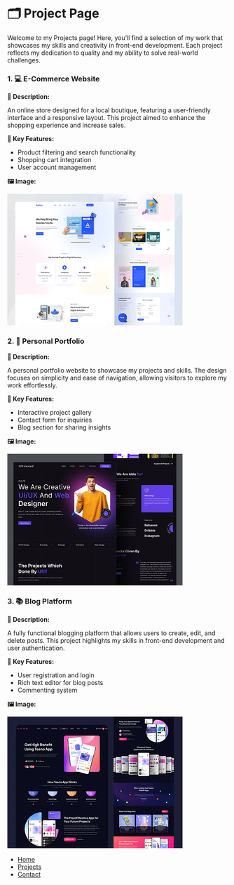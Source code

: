 # 🗂️ Project Page

Welcome to my Projects page! Here, you’ll find a selection of my work that showcases my skills and creativity in front-end development. Each project reflects my dedication to quality and my ability to solve real-world challenges.

### 1. 💻 E-Commerce Website

**📜 Description:**

An online store designed for a local boutique, featuring a user-friendly interface and a responsive layout. This project aimed to enhance the shopping experience and increase sales.

**🔑 Key Features:**

- Product filtering and search functionality
- Shopping cart integration
- User account management

**🖼️ Image:**

![Project1](images/project-1.png)

### 2. 📁 Personal Portfolio

**📜 Description:**

A personal portfolio website to showcase my projects and skills. The design focuses on simplicity and ease of navigation, allowing visitors to explore my work effortlessly.

**🔑 Key Features:**

- Interactive project gallery
- Contact form for inquiries
- Blog section for sharing insights

**🖼️ Image:**

![Project2](images/project-2.jpg)

### 3. 📚 Blog Platform 

**📜 Description:**

A fully functional blogging platform that allows users to create, edit, and delete posts. This project highlights my skills in front-end development and user authentication.

**🔑 Key Features:**

- User registration and login
- Rich text editor for blog posts
- Commenting system

**🖼️ Image:**

![Project3](images/project-3.png)

- [Home](index.markdown)
- [Projects](projects.markdown)
- [Contact](contact.markdown)